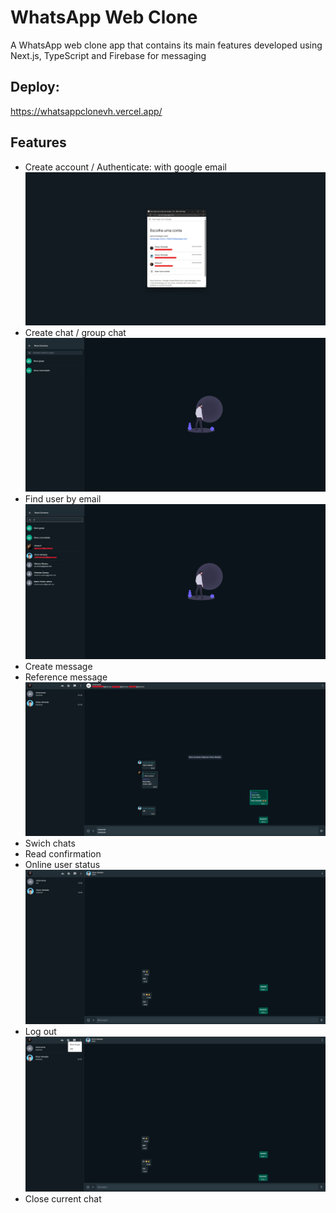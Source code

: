 # WhatsApp Web Clone

A WhatsApp web clone app that contains its main features developed using Next.js, TypeScript and Firebase for messaging

## Deploy:

https://whatsappclonevh.vercel.app/

## Features

- Create account / Authenticate: with google email
  ![Alt text](/public/auth.png "Project screenshot")
- Create chat / group chat
  ![Alt text](/public/create-chat.png "Project screenshot")
- Find user by email
  ![Alt text](/public/find-user.png "Project screenshot")
- Create message
- Reference message
  ![Alt text](/public/group-chat.png "Project screenshot")
- Swich chats
- Read confirmation
- Online user status
  ![Alt text](/public/in-chat.png "Project screenshot")
- Log out
  ![Alt text](/public/logout.png "Project screenshot")
- Close current chat
